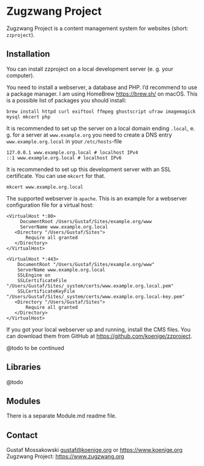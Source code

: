 # Zugzwang Project

Zugzwang Project is a content management system for websites (short: `zzproject`).

## Installation

You can install zzproject on a local development server (e. g. your computer). 

You need to install a webserver, a database and PHP. I’d recommend to use a package manager. I am using HomeBrew <https://brew.sh/> on macOS. This is a possible list of packages you should install:

    brew install httpd curl exiftool ffmpeg ghostscript ufraw imagemagick mysql mkcert php

It is recommended to set up the server on a local domain ending `.local`, e. g. for a server at `www.example.org` you need to create a DNS entry `www.example.org.local` in your `/etc/hosts`-file

    127.0.0.1 www.example.org.local # localhost IPv4
    ::1 www.example.org.local # localhost IPv6

It is recommended to set up this development server with an SSL certificate. You can use `mkcert` for that.

    mkcert www.example.org.local
    
The supported webserver is `apache`. This is an example for a webserver configuration file for a virtual host:

	<VirtualHost *:80>
		 DocumentRoot /Users/Gustaf/Sites/example.org/www
		 ServerName www.example.org.local
	   <Directory "/Users/Gustaf/Sites">
		   Require all granted
	   </Directory>
	</VirtualHost>

	<VirtualHost *:443>
		DocumentRoot "/Users/Gustaf/Sites/example.org/www"
		ServerName www.example.org.local
		SSLEngine on
		SSLCertificateFile "/Users/Gustaf/Sites/_system/certs/www.example.org.local.pem"
		SSLCertificateKeyFile "/Users/Gustaf/Sites/_system/certs/www.example.org.local-key.pem"
	   <Directory "/Users/Gustaf/Sites">
		   Require all granted
	   </Directory>
	</VirtualHost>

If you got your local webserver up and running, install the CMS files. You can download them from GitHub at <https://github.com/koenige/zzproject>.

@todo to be continued

## Libraries

@todo

## Modules

There is a separate Module.md readme file.

## Contact

Gustaf Mossakowski <gustaf@koenige.org> or <https://www.koenige.org>
Zugzwang Project: <https://www.zugzwang.org>
